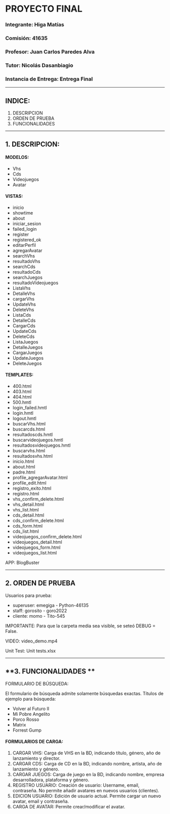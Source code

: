 # **PROYECTO FINAL**		
	
### Integrante: **Higa Matías**
<p>
 
  
</p>

### Comisión: **41635**
### Profesor: Juan Carlos Paredes Alva
### Tutor: Nicolás Dasanbiagio

### Instancia de Entrega: Entrega Final
<p>

</p>

---

## **INDICE:**
1. DESCRIPCION
2. ORDEN DE PRUEBA
3. FUNCIONALIDADES

---

## **1. DESCRIPCION:**

#### MODELOS:
* Vhs
* Cds
* Videojuegos
* Avatar

#### VISTAS:
* inicio
* showtime
* about
* iniciar_sesion
* failed_login
* register
* registered_ok
* editarPerfil
* agregarAvatar
* searchVhs
* resultadoVhs
* searchCds
* resultadoCds
* searchJuegos
* resultadoVideojuegos
* ListaVhs
* DetalleVhs
* cargarVhs
* UpdateVhs
* DeleteVhs
* ListaCds
* DetalleCds
* CargarCds
* UpdateCds
* DeleteCds
* ListaJuegos
* DetalleJuegos
* CargarJuegos
* UpdateJuegos
* DeleteJuegos


#### TEMPLATES:
* 400.html
* 403.html
* 404.html
* 500.hmtl
* login_failed.hmtl
* login.hmtl
* logout.hmtl
* buscarVhs.html
* buscarcds.html
* resultadoscds.hmtl
* buscarvideojuegos.hmtl
* resultadosvideojuegos.hmtl
* buscarvhs.html
* resultadosvhs.html
* inicio.html
* about.html
* padre.html
* profile_agregarAvatar.html
* profile_edit.html
* registro_exito.html
* registro.html
* vhs_confirm_delete.html
* vhs_detail.html
* vhs_list.html
* cds_detail.html
* cds_confirm_delete.html
* cds_form.html
* cds_list.html
* videojuegos_confirm_delete.html
* videojuegos_detail.html
* videojuegos_form.html
* videojuegos_list.html


APP: BlogBuster


---
## **2. ORDEN DE PRUEBA**
<p>Usuarios para prueba:</p>

* superuser: emegiga - Python-46135
* staff: gorosito - goro2022
* cliente: momo - Tito-545

<p>IMPORTANTE: Para que la carpeta media sea visible, se seteó DEBUG = False.</p>

<p>VIDEO: video_demo.mp4</p>

<p>Unit Test: Unit tests.xlsx</p>

---
## **3. FUNCIONALIDADES **
<p>FORMULARIO DE BÚSQUEDA:
<p>El formulario de búsqueda admite solamente búsquedas exactas.
Títulos de ejemplo para búsqueda:</p>

* Volver al Futuro II
* Mi Pobre Angelito
* Porco Rosso
* Matrix
* Forrest Gump</p>

#### FORMULARIOS DE CARGA:
1. CARGAR VHS: Carga de VHS en la BD, indicando título, género, año de lanzamiento y director.
2. CARGAR CDS: Carga de CD en la BD, indicando nombre, artista, año de lanzamiento y género.
3. CARGAR JUEGOS: Carga de juego en la BD, indicando nombre, empresa desarrolladora, plataforma y género.
4. REGISTRO USUARIO: Creación de usuario: Username, email, contraseña. No permite añadir avatares en nuevos usuarios (clientes).
5. EDICION USUARIO: Edición de usuario actual. Permite cargar un nuevo avatar, email y contraseña.
6. CARGA DE AVATAR: Permite crear/modificar el avatar.